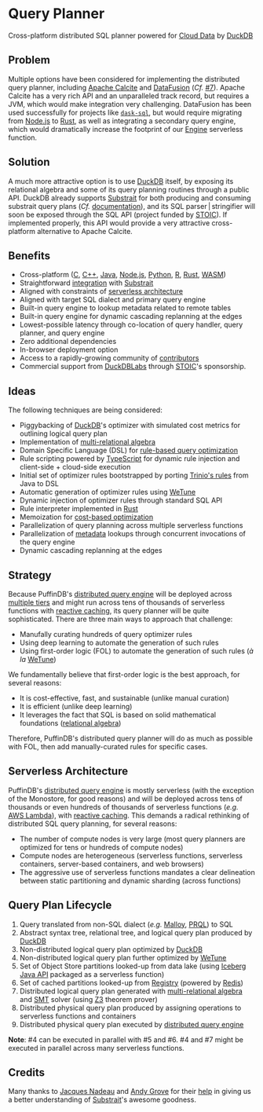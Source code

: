 # Query Planner

Cross-platform distributed SQL planner powered for [Cloud Data](../CLOUD.md) by [DuckDB](https://duckdb.org/)

## Problem
Multiple options have been considered for implementing the distributed query planner, including [Apache Calcite](https://calcite.apache.org/) and [DataFusion](https://github.com/apache/arrow-datafusion) (*Cf.* [#7](https://github.com/sutoiku/puffin/issues/7)). Apache Calcite has a very rich API and an unparalleled track record, but requires a JVM, which would make integration very challenging. DataFusion has been used successfully for projects like [`dask-sql`](https://github.com/dask-contrib/dask-sql), but would require migrating from [Node.js](https://nodejs.org/en/) to [Rust](https://www.rust-lang.org/), as well as integrating a secondary query engine, which would dramatically increase the footprint of our [Engine](../functions/engine/README.md) serverless function.

## Solution
A much more attractive option is to use [DuckDB](https://duckdb.org/) itself, by exposing its relational algebra and some of its query planning routines through a public API. DuckDB already supports [Substrait](https://substrait.io/) for both producing and consuming substrait query plans (*Cf.* [documentation](https://duckdb.org/docs/extensions/substrait)), and its SQL parser | stringifier will soon be exposed through the SQL API (project funded by [STOIC](http://stoic.com/)). If implemented properly, this API would provide a very attractive cross-platform alternative to Apache Calcite.

## Benefits
- Cross-platform ([C](https://duckdb.org/docs/api/c/overview), [C++](https://duckdb.org/docs/api/cpp), [Java](https://duckdb.org/docs/api/java), [Node.js](https://duckdb.org/docs/api/nodejs/overview), [Python](https://duckdb.org/docs/api/python/overview), [R](https://duckdb.org/docs/api/r), [Rust](https://duckdb.org/docs/api/rust.html), [WASM](https://duckdb.org/docs/api/wasm))
- Straightforward [integration](https://duckdb.org/docs/extensions/substrait) with [Substrait](https://substrait.io/)
- Aligned with constraints of [serverless architecture](Architecture.md)
- Aligned with target SQL dialect and primary query engine
- Built-in query engine to lookup metadata related to remote tables
- Built-in query engine for dynamic cascading replanning at the edges
- Lowest-possible latency through co-location of query handler, query planner, and query engine
- Zero additional dependencies
- In-browser deployment option
- Access to a rapidly-growing community of [contributors](https://github.com/duckdb/duckdb/graphs/contributors)
- Commercial support from [DuckDBLabs](https://duckdblabs.com/) through [STOIC](https://stoic.com/)'s sponsorship.

## Ideas
The following techniques are being considered:
- Piggybacking of [DuckDB](https://duckdb.org/)'s optimizer with simulated cost metrics for outlining logical query plan
- Implementation of [multi-relational algebra](https://dl.acm.org/doi/pdf/10.1145/319996.320009)
- Domain Specific Language (DSL) for [rule-based query optimization](https://www.querifylabs.com/blog/rule-based-query-optimization)
- Rule scripting powered by [TypeScript](https://www.typescriptlang.org/) for dynamic rule injection and client-side + cloud-side execution
- Initial set of optimizer rules bootstrapped by porting [Trinio's rules](https://github.com/trinodb/trino/tree/master/core/trino-main/src/main/java/io/trino/sql/planner/iterative/rule) from Java to DSL
- Automatic generation of optimizer rules using [WeTune](https://ipads.se.sjtu.edu.cn/_media/publications/wetune_final.pdf)
- Dynamic injection of optimizer rules through standard SQL API
- Rule interpreter implemented in [Rust](https://www.rust-lang.org/)
- Memoization for [cost-based optimization](https://www.querifylabs.com/blog/memoization-in-cost-based-optimizers)
- Parallelization of query planning across multiple serverless functions
- Parallelization of [metadata](https://www.querifylabs.com/blog/metadata-management-in-apache-calcite) lookups through concurrent invocations of the query engine
- Dynamic cascading replanning at the edges

## Strategy
Because PuffinDB's [distributed query engine](Query%20Engine.md) will be deployed across [multiple tiers](Query%20Engine.md#physical-deployment) and might run across tens of thousands of serverless functions with [reactive caching](Query%20Engine.md#reactive-caching), its query planner will be quite sophisticated. There are three main ways to approach that challenge:
- Manufally curating hundreds of query optimizer rules
- Using deep learning to automate the generation of such rules
- Using first-order logic (FOL) to automate the generation of such rules (*à la* [WeTune](https://ipads.se.sjtu.edu.cn/_media/publications/wetune_final.pdf))

We fundamentally believe that first-order logic is the best approach, for several reasons:
- It is cost-effective, fast, and sustainable (unlike manual curation)
- It is efficient (unlike deep learning)
- It leverages the fact that SQL is based on solid mathematical foundations ([relational algebra](https://en.wikipedia.org/wiki/Relational_algebra))

Therefore, PuffinDB's distributed query planner will do as much as possible with FOL, then add manually-curated rules for specific cases.

## Serverless Architecture
PuffinDB's [distributed query engine](Query%20Engine.md) is mostly serverless (with the exception of the Monostore, for good reasons) and will be deployed across tens of thousands or even hundreds of thousands of serverless functions (*e.g.* [AWS Lambda](https://aws.amazon.com/lambda/)), with [reactive caching](Query%20Engine.md#reactive-caching). This demands a radical rethinking of distributed SQL query planning, for several reasons:
- The number of compute nodes is very large (most query planners are optimized for tens or hundreds of compute nodes)
- Compute nodes are heterogeneous (serverless functions, serverless containers, server-based containers, and web browsers)
- The aggressive use of serverless functions mandates a clear delineation between static partitioning and dynamic sharding (across functions)

## Query Plan Lifecycle
1. Query translated from non-SQL dialect (*e.g.* [Malloy](https://github.com/malloydata/malloy/tree/main/packages/malloy), [PRQL](https://prql-lang.org/)) to SQL
2. Abstract syntax tree, relational tree, and logical query plan produced by [DuckDB](https://duckdb.org/)
3. Non-distributed logical query plan optimized by [DuckDB](https://duckdb.org/)
4. Non-distributed logical query plan further optimized by [WeTune](https://dl.acm.org/doi/10.1145/3514221.3526125)
5. Set of Object Store partitions looked-up from data lake (using [Iceberg Java API](https://iceberg.apache.org/docs/latest/api/) packaged as a serverless function)
6. Set of cached partitions looked-up from [Registry](Query%20Engine.md#Registry) (powered by [Redis](https://redis.io/))
7. Distributed logical query plan generated with [multi-relational algebra](https://dl.acm.org/doi/pdf/10.1145/319996.320009) and [SMT](https://en.wikipedia.org/wiki/Satisfiability_modulo_theories) solver (using [Z3](https://github.com/Z3Prover/z3) theorem prover)
8. Distributed physical query plan produced by assigning operations to serverless functions and containers
9. Distributed physical query plan executed by [distributed query engine](Query%20Engine.md)

**Note**: #4 can be executed in parallel with #5 and #6. #4 and #7 might be executed in parallel across many serverless functions.

## Credits

Many thanks to [Jacques Nadeau](https://github.com/jacques-n) and [Andy Grove](https://github.com/andygrove) for their [help](https://github.com/sutoiku/puffin/issues/7) in giving us a better understanding of [Substrait](https://substrait.io/)'s awesome goodness.
